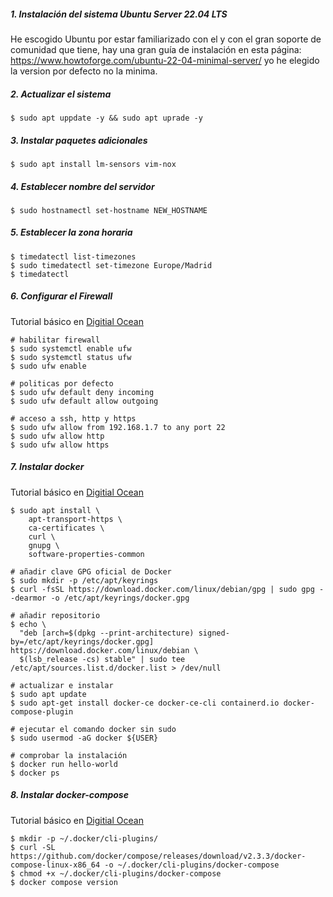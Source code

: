 
##### 1. Instalación del sistema Ubuntu Server 22.04 LTS

He escogido Ubuntu por estar familiarizado con el y con el gran soporte de comunidad que tiene, hay una gran guía de instalación en esta página: https://www.howtoforge.com/ubuntu-22-04-minimal-server/ 
yo he elegido la version por defecto no la minima.

##### 2. Actualizar el sistema
```
$ sudo apt uppdate -y && sudo apt uprade -y
```
##### 3. Instalar paquetes adicionales
 ```
 $ sudo apt install lm-sensors vim-nox
 ```
##### 4. Establecer nombre del servidor
```
$ sudo hostnamectl set-hostname NEW_HOSTNAME
```
##### 5. Establecer la zona horaria
```
$ timedatectl list-timezones
$ sudo timedatectl set-timezone Europe/Madrid
$ timedatectl
```
##### 6. Configurar el Firewall

Tutorial básico en [Digitial Ocean](https://www.digitalocean.com/community/tutorials/how-to-set-up-a-firewall-with-ufw-on-ubuntu-20-04)
```
# habilitar firewall
$ sudo systemctl enable ufw
$ sudo systemctl status ufw
$ sudo ufw enable

# politicas por defecto
$ sudo ufw default deny incoming
$ sudo ufw default allow outgoing

# acceso a ssh, http y https
$ sudo ufw allow from 192.168.1.7 to any port 22
$ sudo ufw allow http
$ sudo ufw allow https
``` 

##### 7. Instalar docker

Tutorial básico en [Digitial Ocean](https://www.digitalocean.com/community/tutorials/how-to-install-and-use-docker-on-ubuntu-22-04)
``` 
$ sudo apt install \
    apt-transport-https \
    ca-certificates \
    curl \
    gnupg \
    software-properties-common

# añadir clave GPG oficial de Docker 
$ sudo mkdir -p /etc/apt/keyrings
$ curl -fsSL https://download.docker.com/linux/debian/gpg | sudo gpg --dearmor -o /etc/apt/keyrings/docker.gpg

# añadir repositorio
$ echo \
  "deb [arch=$(dpkg --print-architecture) signed-by=/etc/apt/keyrings/docker.gpg] https://download.docker.com/linux/debian \
  $(lsb_release -cs) stable" | sudo tee /etc/apt/sources.list.d/docker.list > /dev/null

# actualizar e instalar
$ sudo apt update
$ sudo apt-get install docker-ce docker-ce-cli containerd.io docker-compose-plugin

# ejecutar el comando docker sin sudo
$ sudo usermod -aG docker ${USER}

# comprobar la instalación
$ docker run hello-world
$ docker ps
```
##### 8. Instalar docker-compose

Tutorial básico en [Digitial Ocean](https://www.digitalocean.com/community/tutorials/how-to-install-and-use-docker-compose-on-ubuntu-22-04)
```
$ mkdir -p ~/.docker/cli-plugins/
$ curl -SL https://github.com/docker/compose/releases/download/v2.3.3/docker-compose-linux-x86_64 -o ~/.docker/cli-plugins/docker-compose
$ chmod +x ~/.docker/cli-plugins/docker-compose
$ docker compose version
```

